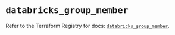 # `databricks_group_member`

Refer to the Terraform Registry for docs: [`databricks_group_member`](https://registry.terraform.io/providers/databricks/databricks/1.87.1/docs/resources/group_member).
